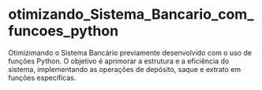 # otimizando_Sistema_Bancario_com_funcoes_python
Otimizimando o Sistema Bancário previamente desenvolvido com o uso de funções Python. O objetivo é aprimorar a estrutura e a eficiência do sistema, implementando as operações de depósito, saque e extrato em funções específicas.
